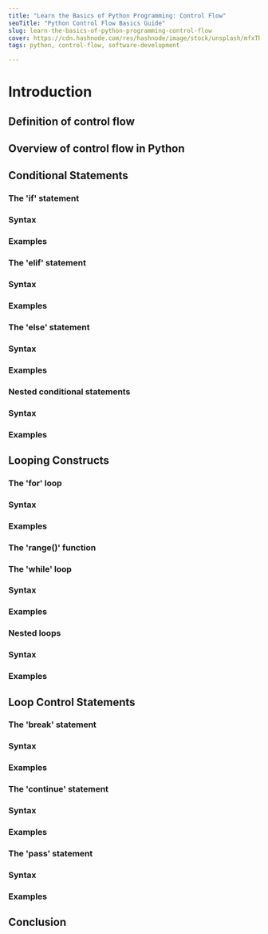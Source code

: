 ```yaml
---
title: "Learn the Basics of Python Programming: Control Flow"
seoTitle: "Python Control Flow Basics Guide"
slug: learn-the-basics-of-python-programming-control-flow
cover: https://cdn.hashnode.com/res/hashnode/image/stock/unsplash/mfxTRWrjtV0/upload/fab297742918565d57b03cf4e2e5ac3e.jpeg
tags: python, control-flow, software-development

---
```


# Introduction

## Definition of control flow

## Overview of control flow in Python

## Conditional Statements

### The 'if' statement

### Syntax

### Examples

### The 'elif' statement

### Syntax

### Examples

### The 'else' statement

### Syntax

### Examples

### Nested conditional statements

### Syntax

### Examples

## Looping Constructs

### The 'for' loop

### Syntax

### Examples

### The 'range()' function

### The 'while' loop

### Syntax

### Examples

### Nested loops

### Syntax

### Examples

## Loop Control Statements

### The 'break' statement

### Syntax

### Examples

### The 'continue' statement

### Syntax

### Examples

### The 'pass' statement

### Syntax

### Examples

## Conclusion